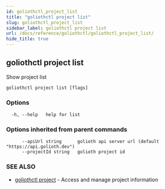 ```yaml
---
id: goliothctl_project_list
title: "goliothctl project list"
slug: goliothctl_project_list
sidebar_label: goliothctl project list
url: /docs/reference/goliothctl/goliothctl_project_list/
hide_title: true
---
```

## goliothctl project list

Show project list

```
goliothctl project list [flags]
```

### Options

```
  -h, --help   help for list
```

### Options inherited from parent commands

```
      --apiUrl string      golioth api server url (default "https://api.golioth.dev")
      --projectId string   golioth project id
```

### SEE ALSO

* [goliothctl project](/docs/reference/goliothctl/goliothctl_project/)	 - Access and manage project information

